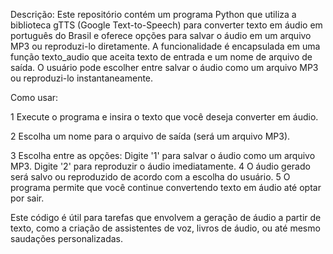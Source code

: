 Descrição:
Este repositório contém um programa Python que utiliza a biblioteca gTTS (Google Text-to-Speech) para converter texto em áudio em português do Brasil e oferece opções para salvar o áudio em um arquivo MP3 ou reproduzi-lo diretamente. A funcionalidade é encapsulada em uma função texto_audio que aceita texto de entrada e um nome de arquivo de saída. O usuário pode escolher entre salvar o áudio como um arquivo MP3 ou reproduzi-lo instantaneamente.

Como usar:

1 Execute o programa e insira o texto que você deseja converter em áudio.


2 Escolha um nome para o arquivo de saída (será um arquivo MP3).


3 Escolha entre as opções:
 Digite '1' para salvar o áudio como um arquivo MP3.
 Digite '2' para reproduzir o áudio imediatamente.
4 O áudio gerado será salvo ou reproduzido de acordo com a escolha do usuário.
5 O programa permite que você continue convertendo texto em áudio até optar por sair.

Este código é útil para tarefas que envolvem a geração de áudio a partir de texto, como a criação de assistentes de voz, livros de áudio, ou até mesmo saudações personalizadas.
